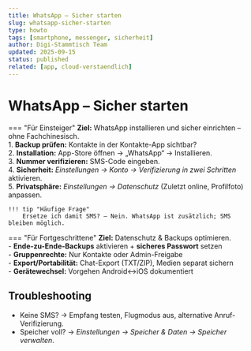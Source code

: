 ```yaml
---
title: WhatsApp – Sicher starten
slug: whatsapp-sicher-starten
type: howto
tags: [smartphone, messenger, sicherheit]
author: Digi-Stammtisch Team
updated: 2025-09-15
status: published
related: [app, cloud-verstaendlich]
---
```


# WhatsApp – Sicher starten

=== "Für Einsteiger"
    **Ziel:** WhatsApp installieren und sicher einrichten – ohne Fachchinesisch.  
    1. **Backup prüfen:** Kontakte in der Kontakte-App sichtbar?  
    2. **Installation:** App-Store öffnen → „WhatsApp“ → Installieren.  
    3. **Nummer verifizieren:** SMS-Code eingeben.  
    4. **Sicherheit:** *Einstellungen → Konto → Verifizierung in zwei Schritten* aktivieren.  
    5. **Privatsphäre:** *Einstellungen → Datenschutz* (Zuletzt online, Profilfoto) anpassen.

    !!! tip "Häufige Frage"
        Ersetze ich damit SMS? – Nein. WhatsApp ist zusätzlich; SMS bleiben möglich.

=== "Für Fortgeschrittene"
    **Ziel:** Datenschutz & Backups optimieren.  
    - **Ende-zu-Ende-Backups** aktivieren + **sicheres Passwort** setzen  
    - **Gruppenrechte:** Nur Kontakte oder Admin-Freigabe  
    - **Export/Portabilität:** Chat-Export (TXT/ZIP), Medien separat sichern  
    - **Gerätewechsel:** Vorgehen Android↔︎iOS dokumentiert

## Troubleshooting
- Keine SMS? → Empfang testen, Flugmodus aus, alternative Anruf-Verifizierung.
- Speicher voll? → *Einstellungen → Speicher & Daten → Speicher verwalten*.
